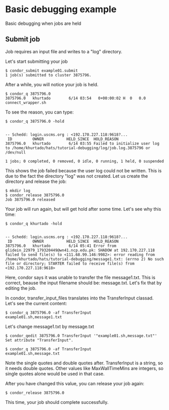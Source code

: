 # Basic debugging example
Basic debugging when jobs are held

## Submit job
Job requires an input file and writes to a "log" directory.

Let's start submitting your job
```
$ condor_submit example01.submit
1 job(s) submitted to cluster 3875796.
```

After a while, you will notice your job is held.

```
$ condor_q 3875796.0
3875796.0   khurtado        6/14 03:54   0+00:00:02 H  0   0.0  connect_wrapper.sh
```

To see the reason, you can type:

```
$ condor_q 3875796.0 -hold


-- Schedd: login.uscms.org : <192.170.227.118:9618?...
 ID         OWNER          HELD_SINCE  HOLD_REASON
3875796.0   khurtado        6/14 03:55 Failed to initialize user log to /home/khurtado/hats/tutorial-debugging/log/job.log.3875796 or /dev/null

1 jobs; 0 completed, 0 removed, 0 idle, 0 running, 1 held, 0 suspended
```

This shows the job failed because the user log could not be written. This is due to the fact the directory "log" was not created. Let us create the directory and release the job:

```
$ mkdir log
$ condor_release 3875796.0
Job 3875796.0 released
```
Your job will run again, but will get hold after some time. Let's see why this time:
```
$ condor_q khurtado -hold


-- Schedd: login.uscms.org : <192.170.227.118:9618?...
 ID         OWNER          HELD_SINCE  HOLD_REASON
3875796.0   khurtado        6/14 05:41 Error from glidein_22979_179320449@wn41.ncp.edu.pk: SHADOW at 192.170.227.118 failed to send file(s) to <111.68.99.146:9982>: error reading from /home/khurtado/hats/tutorial-debugging/message1.txt: (errno 2) No such file or directory; STARTER failed to receive file(s) from <192.170.227.118:9618>
```

Here, condor says it was unable to transfer the file message1.txt. This is correct, beause the input filename should be: message.txt. Let's fix that by editing the job.

In condor, transfer\_input\_files translates into the TransferInput classad. Let's see the current content:

```
$ condor_q 3875796.0 -af TransferInput
example01.sh,message1.txt
```

Let's change message1.txt by message.txt
```
$ condor_qedit 3875796.0 TransferInput '"example01.sh,message.txt"'
Set attribute "TransferInput".

$ condor_q 3875796.0 -af TransferInput
example01.sh,message.txt
```

Note the single quotes and double quotes after. TransferInput is a string, so it needs double quotes. Other values like MaxWallTimeMins are integers, so single quotes alone would be used in that case.

After you have changed this value, you can release your job again:

```
$ condor_release 3875796.0
```

This time, your job should complete successfully.
